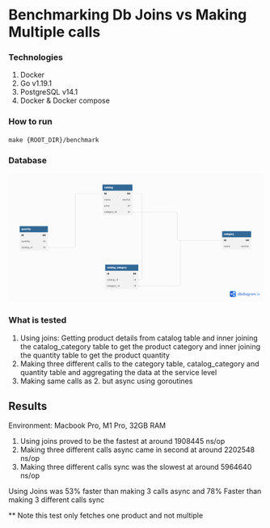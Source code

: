 # Benchmarking Db Joins vs Making Multiple calls

### Technologies
1. Docker
2. Go v1.19.1
3. PostgreSQL v14.1
4. Docker & Docker compose

### How to run
`make {ROOT_DIR}/benchmark`

### Database

<img src="tables.png" alt="drawing" width="600"/>

### What is tested

1. Using joins: Getting product details from catalog table  and inner joining the catalog_category table to get the
   product category and inner joining the quantity table to get the product quantity
2. Making three different calls to the category table, catalog_category and quantity table and aggregating the data
   at the service level
3. Making same calls as 2. but async using goroutines

## Results
Environment: Macbook Pro, M1 Pro, 32GB RAM

1. Using joins proved to be the fastest at around 1908445 ns/op
2. Making three different calls async came in second at around 2202548 ns/op
3. Making three different calls sync was the slowest at around 5964640 ns/op


Using Joins was 53% faster than making 3 calls async and 78% Faster than making 3 different calls sync

** Note this test only fetches one product and not multiple
